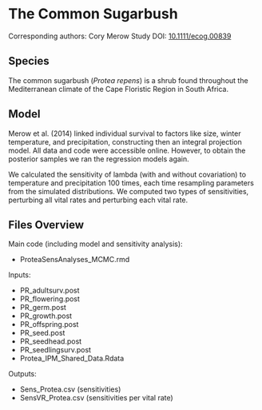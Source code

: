 
# The Common Sugarbush

Corresponding authors: Cory Merow
Study DOI: [10.1111/ecog.00839](https://doi.org/10.1111/ecog.00839)  

## Species

The common sugarbush (_Protea repens_) is a shrub found throughout the Mediterranean climate of the Cape Floristic Region in South Africa.

## Model

Merow et al. (2014) linked individual survival to factors like size, winter temperature, and precipitation, constructing then an integral projection model. All data and code were accessible online. However, to obtain the posterior samples we ran the regression models again.  

We calculated the sensitivity of lambda (with and without covariation) to temperature and precipitation 100 times, each time resampling parameters from the simulated distributions.
We computed two types of sensitivities, perturbing all vital rates and perturbing each vital rate.

## Files Overview

Main code (including model and sensitivity analysis):
- ProteaSensAnalyses_MCMC.rmd

Inputs:
- PR_adultsurv.post
- PR_flowering.post
- PR_germ.post
- PR_growth.post
- PR_offspring.post
- PR_seed.post
- PR_seedhead.post
- PR_seedlingsurv.post
- Protea_IPM_Shared_Data.Rdata

Outputs:
- Sens_Protea.csv (sensitivities)
- SensVR_Protea.csv (sensitivities per vital rate)

